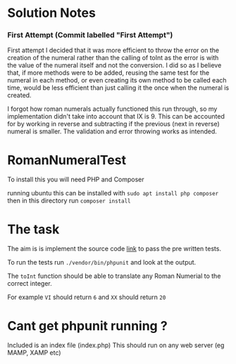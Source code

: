 # Solution Notes
### First Attempt (Commit labelled "First Attempt")

First attempt I decided that it was more efficient to throw the error on the creation of the numeral rather than the calling of toInt as the error is with the value of the numeral itself and not the conversion.
I did so as I believe that, if more methods were to be added, reusing the same test for the numeral in each method, or even creating its own method to be called each time, would be less efficient than just calling it the once when the numeral is created.

I forgot how roman numerals actually functioned this run through, so my implementation didn't take into account that IX is 9. This can be accounted for by working in reverse and subtracting if the previous (next in reverse) numeral is smaller.
The validation and error throwing works as intended.

# RomanNumeralTest

To install this you will need PHP and Composer

running ubuntu this can be installed with `sudo apt install php composer` then in this directory run `composer install`

# The task

The aim is is implement the source code [link](https://github.com/SykesCottages/RomanNumeralTest/blob/master/src/RomanNumeral.php) to pass the pre written tests.

To run the tests run `./vendor/bin/phpunit` and look at the output.

The `toInt` function should be able to translate any Roman Numerial to the correct integer.

For example `VI` should return `6` and `XX` should return `20`

# Cant get phpunit running ?

Included is an index file (index.php) This should run on any web server (eg MAMP, XAMP etc)
